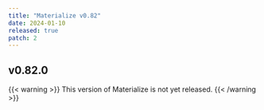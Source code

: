 ```yaml
---
title: "Materialize v0.82"
date: 2024-01-10
released: true
patch: 2
---
```


## v0.82.0

{{< warning >}}
This version of Materialize is not yet released.
{{< /warning >}}
